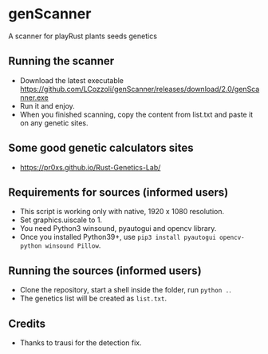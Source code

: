 # genScanner
A scanner for playRust plants seeds genetics

## Running the scanner

- Download the latest executable https://github.com/LCozzoli/genScanner/releases/download/2.0/genScanner.exe
- Run it and enjoy.
- When you finished scanning, copy the content from list.txt and paste it on any genetic sites.

## Some good genetic calculators sites

- https://pr0xs.github.io/Rust-Genetics-Lab/

## Requirements for sources (informed users)

- This script is working only with native, 1920 x 1080 resolution.
- Set graphics.uiscale to 1.
- You need Python3 winsound, pyautogui and opencv library.
- Once you installed Python39+, use `pip3 install pyautogui opencv-python winsound Pillow`.

## Running the sources (informed users)

- Clone the repository, start a shell inside the folder, run `python .`.
- The genetics list will be created as `list.txt`.

## Credits

- Thanks to trausi for the detection fix.
